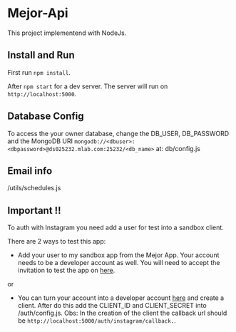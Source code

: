# Mejor-Api

This project implementend with NodeJs.

## Install and Run 

First run `npm install`.

After `npm start` for a dev server. The server will run on `http://localhost:5000`.

## Database Config

To access the your owner database, change the DB_USER,  DB_PASSWORD and the MongoDB URI `mongodb://<dbuser>:<dbpassword>@ds025232.mlab.com:25232/<db_name>`  at:  db/config.js

## Email info

/utils/schedules.js

## Important !!

To auth with Instagram you need add a user for test into a sandbox client.

There are 2 ways to test this app:

 - Add your user to my sandbox app from the Mejor App. Your account needs to be a developer account as well. You will need to accept the invitation to test the app on [here](https://www.instagram.com/developer/clients/sandbox_invites/).
  
  or

  - You can turn your account into a developer account [here](https://www.instagram.com/developer) and create a client. 
    After do this add the CLIENT_ID and CLIENT_SECRET into /auth/config.js. Obs: In the creation of the client the callback url should be `http://localhost:5000/auth/instagram/callback.`.
